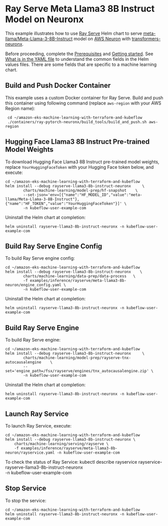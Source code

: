 # Ray Serve Meta Llama3 8B Instruct Model on Neuronx

This example illustrates how to use [Ray Serve](../../../charts/machine-learning/training/rayserve/) Helm chart to serve [meta-llama/Meta-Llama-3-8B-Instruct](https://huggingface.co/meta-llama/Meta-Llama-3-8B-Instruct) model on [AWS Neuron](https://awsdocs-neuron.readthedocs-hosted.com/en/latest/index.html) with [transformers-neuronx](https://github.com/aws-neuron/transformers-neuronx).

Before proceeding, complete the [Prerequisites](../../../../README.md#prerequisites) and [Getting started](../../../../README.md#getting-started). See [What is in the YAML file](../../../../README.md#what-is-in-the-yaml-file) to understand the common fields in the Helm values files. There are some fields that are specific to a machine learning chart.
    
## Build and Push Docker Container

This example uses a custom Docker container for Ray Serve. Build and push this container using following command (replace `aws-region` with your AWS Region name):

     cd ~/amazon-eks-machine-learning-with-terraform-and-kubeflow
     ./containers/ray-pytorch-neuronx/build_tools/build_and_push.sh aws-region

## Hugging Face Llama3 8B Instruct Pre-trained Model Weights

To download Hugging Face Llama3 8B Instruct pre-trained model weights, replace `YourHuggingFaceToken` with your Hugging Face token below, and execute:

    cd ~/amazon-eks-machine-learning-with-terraform-and-kubeflow
    helm install --debug rayserve-llama3-8b-instruct-neuronx     \
            charts/machine-learning/model-prep/hf-snapshot    \
            --set-json='env=[{"name":"HF_MODEL_ID","value":"meta-llama/Meta-Llama-3-8B-Instruct"},{"name":"HF_TOKEN","value":"YourHuggingFaceToken"}]' \
            -n kubeflow-user-example-com

Uninstall the Helm chart at completion:

    helm uninstall rayserve-llama3-8b-instruct-neuronx -n kubeflow-user-example-com

## Build Ray Serve Engine Config

To build Ray Serve engine config:

    cd ~/amazon-eks-machine-learning-with-terraform-and-kubeflow
    helm install --debug rayserve-llama3-8b-instruct-neuronx    \
            charts/machine-learning/data-prep/data-process   \
            -f examples/inference/rayserve/meta-llama3-8b-neuron/engine_config.yaml \
            -n kubeflow-user-example-com

Uninstall the Helm chart at completion:

    helm uninstall rayserve-llama3-8b-instruct-neuronx -n kubeflow-user-example-com

## Build Ray Serve Engine

To build Ray Serve engine:

    cd ~/amazon-eks-machine-learning-with-terraform-and-kubeflow
    helm install --debug rayserve-llama3-8b-instruct-neuronx     \
            charts/machine-learning/model-prep/rayserve-tnx-autocausalengine    \
            --set='engine_path=/fsx/rayserve/engines/tnx_autocausalengine.zip' \
            -n kubeflow-user-example-com

Uninstall the Helm chart at completion:

    helm uninstall rayserve-llama3-8b-instruct-neuronx -n kubeflow-user-example-com

## Launch Ray Service

To launch Ray Service,  execute:

    cd ~/amazon-eks-machine-learning-with-terraform-and-kubeflow
    helm install --debug rayserve-llama3-8b-instruct-neuronx \
        charts/machine-learning/serving/rayserve \
        -f examples/inference/rayserve/meta-llama3-8b-neuron/rayservice.yaml -n kubeflow-user-example-com

To check the status of Ray Service:
    kubectl describe rayservice rayservice-rayserve-llama3-8b-instruct-neuronx\
        -n kubeflow-user-example-com
        
## Stop Service

To stop the service:

    cd ~/amazon-eks-machine-learning-with-terraform-and-kubeflow
    helm uninstall rayserve-llama3-8b-instruct-neuronx -n kubeflow-user-example-com